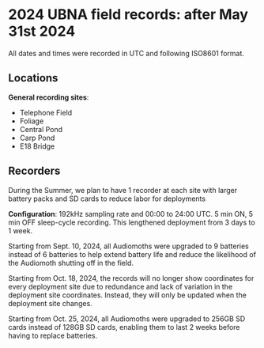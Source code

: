 # 2024 UBNA field records: after May 31st 2024

All dates and times were recorded in UTC and following ISO8601 format.

## Locations

**General recording sites**:
- Telephone Field 
- Foliage
- Central Pond
- Carp Pond
- E18 Bridge

## Recorders
During the Summer, we plan to have 1 recorder at each site with larger battery packs and SD cards to reduce labor for deployments

**Configuration**: 192kHz sampling rate and 00:00 to 24:00 UTC. 5 min ON, 5 min OFF sleep-cycle recording. This lengthened deployment from 3 days to 1 week.



Starting from Sept. 10, 2024, all Audiomoths were upgraded to 9 batteries instead of 6 batteries to help extend battery life and reduce the likelihood of the Audiomoth shutting off in the field.

Starting from Oct. 18, 2024, the records will no longer show coordinates for every deployment site due to redundance and lack of variation in the deployment site coordinates. Instead, they will only be updated when the deployment site changes. 

Starting from Oct. 25, 2024, all Audiomoths were upgraded to 256GB SD cards instead of 128GB SD cards, enabling them to last 2 weeks before having to replace batteries.
